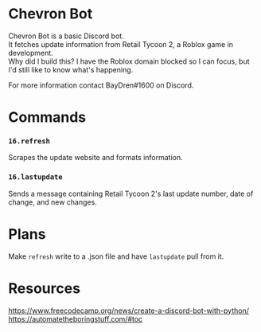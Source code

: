 # Chevron Bot
Chevron Bot is a basic Discord bot. \
It fetches update information from Retail Tycoon 2, a Roblox game in development. \
Why did I build this? I have the Roblox domain blocked so I can focus, but I'd still like to know what's happening.

For more information contact BayDren#1600 on Discord.

# Commands
### `16.refresh`
Scrapes the update website and formats information.

### `16.lastupdate`
Sends a message containing Retail Tycoon 2's last update number, date of change, and new changes.

# Plans
Make `refresh` write to a .json file and have `lastupdate` pull from it.

# Resources
https://www.freecodecamp.org/news/create-a-discord-bot-with-python/ \
https://automatetheboringstuff.com/#toc
